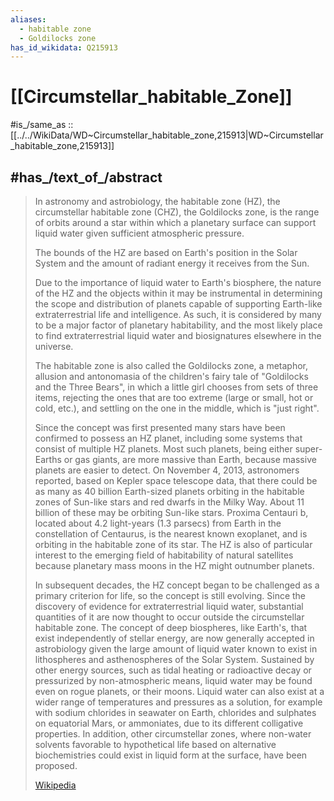 ```yaml
---
aliases:
  - habitable zone
  - Goldilocks zone
has_id_wikidata: Q215913
---
```

# [[Circumstellar_habitable_Zone]] 

#is_/same_as :: [[../../WikiData/WD~Circumstellar_habitable_zone,215913|WD~Circumstellar_habitable_zone,215913]] 

## #has_/text_of_/abstract 

> In astronomy and astrobiology, the habitable zone (HZ), the circumstellar habitable zone (CHZ), 
> the Goldilocks zone, is the range of orbits around a star 
> within which a planetary surface can support liquid water given sufficient atmospheric pressure. 
> 
> The bounds of the HZ are based on Earth's position in the Solar System 
> and the amount of radiant energy it receives from the Sun. 
> 
> Due to the importance of liquid water to Earth's biosphere, the nature of the HZ and the objects within it 
> may be instrumental in determining the scope and distribution of 
> planets capable of supporting Earth-like extraterrestrial life and intelligence. 
> As such, it is considered by many to be a major factor of planetary habitability, 
> and the most likely place to find extraterrestrial liquid water and biosignatures elsewhere in the universe.
>
> The habitable zone is also called the Goldilocks zone, a metaphor, allusion 
> and antonomasia of the children's fairy tale of "Goldilocks and the Three Bears", 
> in which a little girl chooses from sets of three items, rejecting the ones that are too extreme 
> (large or small, hot or cold, etc.), and settling on the one in the middle, which is "just right".
>
> Since the concept was first presented many stars have been confirmed to possess an HZ planet, including some systems that consist of multiple HZ planets. Most such planets, being either super-Earths or gas giants, are more massive than Earth, because massive planets are easier to detect. On November 4, 2013, astronomers reported, based on Kepler space telescope data, that there could be as many as 40 billion Earth-sized planets orbiting in the habitable zones of Sun-like stars and red dwarfs in the Milky Way. About 11 billion of these may be orbiting Sun-like stars. Proxima Centauri b, located about 4.2 light-years (1.3 parsecs) from Earth in the constellation of Centaurus, is the nearest known exoplanet, and is orbiting in the habitable zone of its star. The HZ is also of particular interest to the emerging field of habitability of natural satellites because planetary mass moons in the HZ might outnumber planets.
>
> In subsequent decades, the HZ concept began to be challenged as a primary criterion for life, so the concept is still evolving.  Since the discovery of evidence for extraterrestrial liquid water, substantial quantities of it are now thought to occur outside the circumstellar habitable zone. The concept of deep biospheres, like Earth's, that exist independently of stellar energy, are now generally accepted in astrobiology given the large amount of liquid water known to exist in lithospheres and asthenospheres of the Solar System. Sustained by other energy sources, such as tidal heating or radioactive decay or pressurized by non-atmospheric means, liquid water may be found even on rogue planets, or their moons. Liquid water can also exist at a wider range of temperatures and pressures as a solution, for example with sodium chlorides in seawater on Earth, chlorides and sulphates on equatorial Mars, or ammoniates, due to its different colligative properties. In addition, other circumstellar zones, where non-water solvents favorable to hypothetical life based on alternative biochemistries could exist in liquid form at the surface, have been proposed.
>
> [Wikipedia](https://en.wikipedia.org/wiki/Habitable%20zone) 

